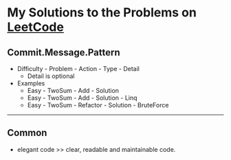 # My Solutions to the Problems on [LeetCode](https://leetcode.com/)

## Commit.Message.Pattern
* Difficulty - Problem - Action - Type - Detail
  * Detail is optional
* Examples
  * Easy - TwoSum - Add - Solution
  * Easy - TwoSum - Add - Solution - Linq
  * Easy - TwoSum - Refactor - Solution - BruteForce
***
## Common
* elegant code >> clear, readable and maintainable code.
